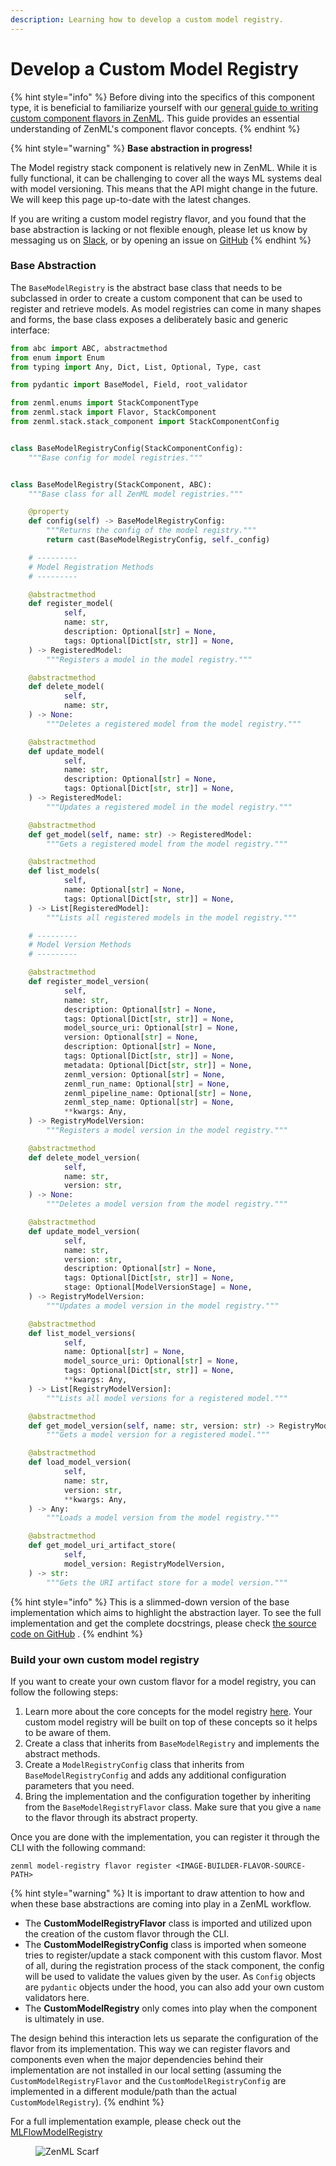 ```yaml
---
description: Learning how to develop a custom model registry.
---
```


# Develop a Custom Model Registry

{% hint style="info" %}
Before diving into the specifics of this component type, it is beneficial to familiarize yourself with our [general guide to writing custom component flavors in ZenML](https://docs.zenml.io/how-to/infrastructure-deployment/stack-deployment/implement-a-custom-stack-component). This guide provides an essential understanding of ZenML's component flavor concepts.
{% endhint %}

{% hint style="warning" %}
**Base abstraction in progress!**

The Model registry stack component is relatively new in ZenML. While it is fully functional, it can be challenging to cover all the ways ML systems deal with model versioning. This means that the API might change in the future. We will keep this page up-to-date with the latest changes.

If you are writing a custom model registry flavor, and you found that the base abstraction is lacking or not flexible enough, please let us know by messaging us on [Slack](https://zenml.io/slack), or by opening an issue on [GitHub](https://github.com/zenml-io/zenml/issues/new/choose)
{% endhint %}

### Base Abstraction

The `BaseModelRegistry` is the abstract base class that needs to be subclassed in order to create a custom component that can be used to register and retrieve models. As model registries can come in many shapes and forms, the base class exposes a deliberately basic and generic interface:

```python
from abc import ABC, abstractmethod
from enum import Enum
from typing import Any, Dict, List, Optional, Type, cast

from pydantic import BaseModel, Field, root_validator

from zenml.enums import StackComponentType
from zenml.stack import Flavor, StackComponent
from zenml.stack.stack_component import StackComponentConfig


class BaseModelRegistryConfig(StackComponentConfig):
    """Base config for model registries."""


class BaseModelRegistry(StackComponent, ABC):
    """Base class for all ZenML model registries."""

    @property
    def config(self) -> BaseModelRegistryConfig:
        """Returns the config of the model registry."""
        return cast(BaseModelRegistryConfig, self._config)

    # ---------
    # Model Registration Methods
    # ---------

    @abstractmethod
    def register_model(
            self,
            name: str,
            description: Optional[str] = None,
            tags: Optional[Dict[str, str]] = None,
    ) -> RegisteredModel:
        """Registers a model in the model registry."""

    @abstractmethod
    def delete_model(
            self,
            name: str,
    ) -> None:
        """Deletes a registered model from the model registry."""

    @abstractmethod
    def update_model(
            self,
            name: str,
            description: Optional[str] = None,
            tags: Optional[Dict[str, str]] = None,
    ) -> RegisteredModel:
        """Updates a registered model in the model registry."""

    @abstractmethod
    def get_model(self, name: str) -> RegisteredModel:
        """Gets a registered model from the model registry."""

    @abstractmethod
    def list_models(
            self,
            name: Optional[str] = None,
            tags: Optional[Dict[str, str]] = None,
    ) -> List[RegisteredModel]:
        """Lists all registered models in the model registry."""

    # ---------
    # Model Version Methods
    # ---------

    @abstractmethod
    def register_model_version(
            self,
            name: str,
            description: Optional[str] = None,
            tags: Optional[Dict[str, str]] = None,
            model_source_uri: Optional[str] = None,
            version: Optional[str] = None,
            description: Optional[str] = None,
            tags: Optional[Dict[str, str]] = None,
            metadata: Optional[Dict[str, str]] = None,
            zenml_version: Optional[str] = None,
            zenml_run_name: Optional[str] = None,
            zenml_pipeline_name: Optional[str] = None,
            zenml_step_name: Optional[str] = None,
            **kwargs: Any,
    ) -> RegistryModelVersion:
        """Registers a model version in the model registry."""

    @abstractmethod
    def delete_model_version(
            self,
            name: str,
            version: str,
    ) -> None:
        """Deletes a model version from the model registry."""

    @abstractmethod
    def update_model_version(
            self,
            name: str,
            version: str,
            description: Optional[str] = None,
            tags: Optional[Dict[str, str]] = None,
            stage: Optional[ModelVersionStage] = None,
    ) -> RegistryModelVersion:
        """Updates a model version in the model registry."""

    @abstractmethod
    def list_model_versions(
            self,
            name: Optional[str] = None,
            model_source_uri: Optional[str] = None,
            tags: Optional[Dict[str, str]] = None,
            **kwargs: Any,
    ) -> List[RegistryModelVersion]:
        """Lists all model versions for a registered model."""

    @abstractmethod
    def get_model_version(self, name: str, version: str) -> RegistryModelVersion:
        """Gets a model version for a registered model."""

    @abstractmethod
    def load_model_version(
            self,
            name: str,
            version: str,
            **kwargs: Any,
    ) -> Any:
        """Loads a model version from the model registry."""

    @abstractmethod
    def get_model_uri_artifact_store(
            self,
            model_version: RegistryModelVersion,
    ) -> str:
        """Gets the URI artifact store for a model version."""
```

{% hint style="info" %}
This is a slimmed-down version of the base implementation which aims to highlight the abstraction layer. To see the full implementation and get the complete docstrings, please check [the source code on GitHub](https://github.com/zenml-io/zenml/blob/main/src/zenml/model_registries/base_model_registry.py) .
{% endhint %}

### Build your own custom model registry

If you want to create your own custom flavor for a model registry, you can follow the following steps:

1. Learn more about the core concepts for the model registry [here](./#model-registry-concepts-and-terminology). Your custom model registry will be built on top of these concepts so it helps to be aware of them.
2. Create a class that inherits from `BaseModelRegistry` and implements the abstract methods.
3. Create a `ModelRegistryConfig` class that inherits from `BaseModelRegistryConfig` and adds any additional configuration parameters that you need.
4. Bring the implementation and the configuration together by inheriting from the `BaseModelRegistryFlavor` class. Make sure that you give a `name` to the flavor through its abstract property.

Once you are done with the implementation, you can register it through the CLI with the following command:

```shell
zenml model-registry flavor register <IMAGE-BUILDER-FLAVOR-SOURCE-PATH>
```

{% hint style="warning" %}
It is important to draw attention to how and when these base abstractions are coming into play in a ZenML workflow.

* The **CustomModelRegistryFlavor** class is imported and utilized upon the creation of the custom flavor through the CLI.
* The **CustomModelRegistryConfig** class is imported when someone tries to register/update a stack component with this custom flavor. Most of all, during the registration process of the stack component, the config will be used to validate the values given by the user. As `Config` objects are `pydantic` objects under the hood, you can also add your own custom validators here.
* The **CustomModelRegistry** only comes into play when the component is ultimately in use.

The design behind this interaction lets us separate the configuration of the flavor from its implementation. This way we can register flavors and components even when the major dependencies behind their implementation are not installed in our local setting (assuming the `CustomModelRegistryFlavor` and the `CustomModelRegistryConfig` are implemented in a different module/path than the actual `CustomModelRegistry`).
{% endhint %}

For a full implementation example, please check out the [MLFlowModelRegistry](https://sdkdocs.zenml.io/latest/integration_code_docs/integrations-mlflow.html#zenml.integrations.mlflow)

<figure><img src="https://static.scarf.sh/a.png?x-pxid=f0b4f458-0a54-4fcd-aa95-d5ee424815bc" alt="ZenML Scarf"><figcaption></figcaption></figure>
